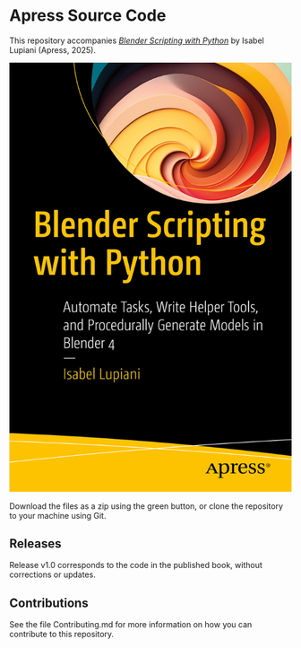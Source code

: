 # Apress Source Code

This repository accompanies [*Blender Scripting with Python*](https://link.springer.com/book/979-8-8688-1127-2) by Isabel Lupiani (Apress, 2025).

[comment]: #cover
![Cover image](979-8-8688-1126-5.jpg)

Download the files as a zip using the green button, or clone the repository to your machine using Git.

## Releases

Release v1.0 corresponds to the code in the published book, without corrections or updates.

## Contributions

See the file Contributing.md for more information on how you can contribute to this repository.